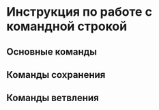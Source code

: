# Инструкция по работе с командной строкой

## Основные команды

## Команды сохранения

## Команды ветвления

